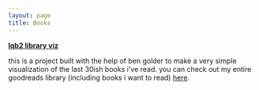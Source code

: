 ```yaml
---
layout: page
title: Books
---
```


[**lqb2 library viz**](https://lqb2.github.io/libraryviz/)

this is a project built with the help of ben golder to make a very simple visualization of the last 30ish books i've read. you can check out my entire goodreads library (including books i want to read) [here](https://www.goodreads.com/review/list/61877628). 